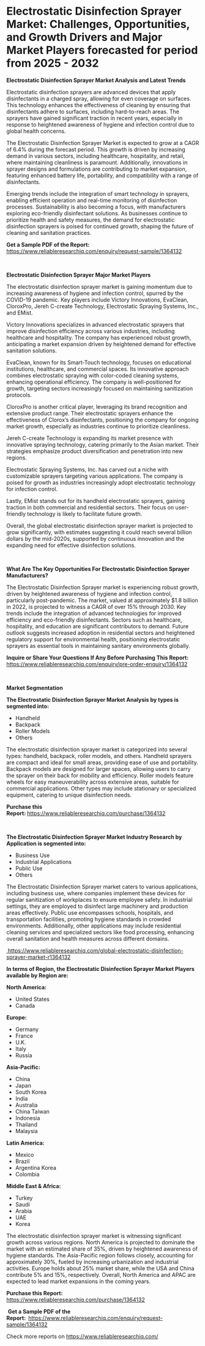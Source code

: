 <p><h1>Electrostatic Disinfection Sprayer Market: Challenges, Opportunities, and Growth Drivers and Major Market Players forecasted for period from 2025 - 2032</h1></p><p><strong>Electrostatic Disinfection Sprayer Market Analysis and Latest Trends</strong></p>
<p><p>Electrostatic disinfection sprayers are advanced devices that apply disinfectants in a charged spray, allowing for even coverage on surfaces. This technology enhances the effectiveness of cleaning by ensuring that disinfectants adhere to surfaces, including hard-to-reach areas. The sprayers have gained significant traction in recent years, especially in response to heightened awareness of hygiene and infection control due to global health concerns.</p><p>The Electrostatic Disinfection Sprayer Market is expected to grow at a CAGR of 6.4% during the forecast period. This growth is driven by increasing demand in various sectors, including healthcare, hospitality, and retail, where maintaining cleanliness is paramount. Additionally, innovations in sprayer designs and formulations are contributing to market expansion, featuring enhanced battery life, portability, and compatibility with a range of disinfectants. </p><p>Emerging trends include the integration of smart technology in sprayers, enabling efficient operation and real-time monitoring of disinfection processes. Sustainability is also becoming a focus, with manufacturers exploring eco-friendly disinfectant solutions. As businesses continue to prioritize health and safety measures, the demand for electrostatic disinfection sprayers is poised for continued growth, shaping the future of cleaning and sanitation practices.</p></p>
<p><strong>Get a Sample PDF of the Report:&nbsp;</strong> <a href="https://www.reliableresearchiq.com/enquiry/request-sample/1364132?utm_campaign=2735&utm_medium=2&utm_source=Github&utm_content=ia&utm_term=10042025&utm_id=electrostatic-disinfection-sprayer">https://www.reliableresearchiq.com/enquiry/request-sample/1364132</a></p>
<p>&nbsp;</p>
<p><strong>Electrostatic Disinfection Sprayer Major Market Players</strong></p>
<p><p>The electrostatic disinfection sprayer market is gaining momentum due to increasing awareness of hygiene and infection control, spurred by the COVID-19 pandemic. Key players include Victory Innovations, EvaClean, CloroxPro, Jereh C-create Technology, Electrostatic Spraying Systems, Inc., and EMist.</p><p>Victory Innovations specializes in advanced electrostatic sprayers that improve disinfection efficiency across various industries, including healthcare and hospitality. The company has experienced robust growth, anticipating a market expansion driven by heightened demand for effective sanitation solutions.</p><p>EvaClean, known for its Smart-Touch technology, focuses on educational institutions, healthcare, and commercial spaces. Its innovative approach combines electrostatic spraying with color-coded cleaning systems, enhancing operational efficiency. The company is well-positioned for growth, targeting sectors increasingly focused on maintaining sanitization protocols.</p><p>CloroxPro is another critical player, leveraging its brand recognition and extensive product range. Their electrostatic sprayers enhance the effectiveness of Clorox’s disinfectants, positioning the company for ongoing market growth, especially as industries continue to prioritize cleanliness.</p><p>Jereh C-create Technology is expanding its market presence with innovative spraying technology, catering primarily to the Asian market. Their strategies emphasize product diversification and penetration into new regions.</p><p>Electrostatic Spraying Systems, Inc. has carved out a niche with customizable sprayers targeting various applications. The company is poised for growth as industries increasingly adopt electrostatic technology for infection control.</p><p>Lastly, EMist stands out for its handheld electrostatic sprayers, gaining traction in both commercial and residential sectors. Their focus on user-friendly technology is likely to facilitate future growth.</p><p>Overall, the global electrostatic disinfection sprayer market is projected to grow significantly, with estimates suggesting it could reach several billion dollars by the mid-2020s, supported by continuous innovation and the expanding need for effective disinfection solutions.</p></p>
<p>&nbsp;</p>
<p><strong>What Are The Key Opportunities For Electrostatic Disinfection Sprayer Manufacturers?</strong></p>
<p><p>The Electrostatic Disinfection Sprayer market is experiencing robust growth, driven by heightened awareness of hygiene and infection control, particularly post-pandemic. The market, valued at approximately $1.8 billion in 2022, is projected to witness a CAGR of over 15% through 2030. Key trends include the integration of advanced technologies for improved efficiency and eco-friendly disinfectants. Sectors such as healthcare, hospitality, and education are significant contributors to demand. Future outlook suggests increased adoption in residential sectors and heightened regulatory support for environmental health, positioning electrostatic sprayers as essential tools in maintaining sanitary environments globally.</p></p>
<p><strong>Inquire or Share Your Questions If Any Before Purchasing This Report:</strong> <a href="https://www.reliableresearchiq.com/enquiry/pre-order-enquiry/1364132?utm_campaign=2735&utm_medium=2&utm_source=Github&utm_content=ia&utm_term=10042025&utm_id=electrostatic-disinfection-sprayer">https://www.reliableresearchiq.com/enquiry/pre-order-enquiry/1364132</a></p>
<p>&nbsp;</p>
<p><strong>Market Segmentation</strong></p>
<p><strong>The Electrostatic Disinfection Sprayer Market Analysis by types is segmented into:</strong></p>
<p><ul><li>Handheld</li><li>Backpack</li><li>Roller Models</li><li>Others</li></ul></p>
<p><p>The electrostatic disinfection sprayer market is categorized into several types: handheld, backpack, roller models, and others. Handheld sprayers are compact and ideal for small areas, providing ease of use and portability. Backpack models are designed for larger spaces, allowing users to carry the sprayer on their back for mobility and efficiency. Roller models feature wheels for easy maneuverability across extensive areas, suitable for commercial applications. Other types may include stationary or specialized equipment, catering to unique disinfection needs.</p></p>
<p><strong>Purchase this Report:&nbsp;</strong><a href="https://www.reliableresearchiq.com/purchase/1364132?utm_campaign=2735&utm_medium=2&utm_source=Github&utm_content=ia&utm_term=10042025&utm_id=electrostatic-disinfection-sprayer">https://www.reliableresearchiq.com/purchase/1364132</a></p>
<p>&nbsp;</p>
<p><strong>The Electrostatic Disinfection Sprayer Market Industry Research by Application is segmented into:</strong></p>
<p><ul><li>Business Use</li><li>Industrial Applications</li><li>Public Use</li><li>Others</li></ul></p>
<p><p>The Electrostatic Disinfection Sprayer market caters to various applications, including business use, where companies implement these devices for regular sanitization of workplaces to ensure employee safety. In industrial settings, they are employed to disinfect large machinery and production areas effectively. Public use encompasses schools, hospitals, and transportation facilities, promoting hygiene standards in crowded environments. Additionally, other applications may include residential cleaning services and specialized sectors like food processing, enhancing overall sanitation and health measures across different domains.</p></p>
<p><a href="https://www.reliableresearchiq.com/global-electrostatic-disinfection-sprayer-market-r1364132?utm_campaign=2735&utm_medium=2&utm_source=Github&utm_content=ia&utm_term=10042025&utm_id=electrostatic-disinfection-sprayer">&nbsp;https://www.reliableresearchiq.com/global-electrostatic-disinfection-sprayer-market-r1364132</a></p>
<p><strong>In terms of Region, the Electrostatic Disinfection Sprayer Market Players available by Region are:</strong></p>
<p>
    <p> <strong> North America: </strong>
        <ul>
            <li>United States</li>
            <li>Canada</li>
        </ul>
        </p> 
    <p> <strong> Europe: </strong>
        <ul>
            <li>Germany</li>
            <li>France</li>
            <li>U.K.</li>
            <li>Italy</li>
            <li>Russia</li>
        </ul>
        </p> 
    <p> <strong> Asia-Pacific: </strong>
        <ul>
            <li>China</li>
            <li>Japan</li>
            <li>South Korea</li>
            <li>India</li>
            <li>Australia</li>
            <li>China Taiwan</li>
            <li>Indonesia</li>
            <li>Thailand</li>
            <li>Malaysia</li>
        </ul>
        </p> 
    <p> <strong> Latin America: </strong>
        <ul>
            <li>Mexico</li>
            <li>Brazil</li>
            <li>Argentina Korea</li>
            <li>Colombia</li>
        </ul>
        </p> 
    <p> <strong> Middle East & Africa: </strong>
        <ul>
            <li>Turkey</li>
            <li>Saudi</li>
            <li>Arabia</li>
            <li>UAE</li>
            <li>Korea</li>
        </ul>
    </p>
    </p>
<p><p>The electrostatic disinfection sprayer market is witnessing significant growth across various regions. North America is projected to dominate the market with an estimated share of 35%, driven by heightened awareness of hygiene standards. The Asia-Pacific region follows closely, accounting for approximately 30%, fueled by increasing urbanization and industrial activities. Europe holds about 25% market share, while the USA and China contribute 5% and 15%, respectively. Overall, North America and APAC are expected to lead market expansions in the coming years.</p></p>
<p><strong>Purchase this Report: </strong><a href="https://www.reliableresearchiq.com/purchase/1364132?utm_campaign=2735&utm_medium=2&utm_source=Github&utm_content=ia&utm_term=10042025&utm_id=electrostatic-disinfection-sprayer">https://www.reliableresearchiq.com/purchase/1364132</a></p>
<p>&nbsp;<strong>Get a Sample PDF of the Report:&nbsp;&nbsp;</strong><a href="https://www.reliableresearchiq.com/enquiry/request-sample/1364132?utm_campaign=2735&utm_medium=2&utm_source=Github&utm_content=ia&utm_term=10042025&utm_id=electrostatic-disinfection-sprayer">https://www.reliableresearchiq.com/enquiry/request-sample/1364132</a></p>
<p><strong></strong></p>
<p>Check more reports on <a href="https://www.reliableresearchiq.com/?utm_campaign=2735&utm_medium=2&utm_source=Github&utm_content=ia&utm_term=10042025&utm_id=electrostatic-disinfection-sprayer">https://www.reliableresearchiq.com/</a></p>